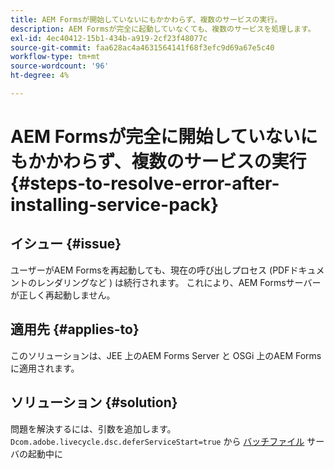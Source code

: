```yaml
---
title: AEM Formsが開始していないにもかかわらず、複数のサービスの実行。
description: AEM Formsが完全に起動していなくても、複数のサービスを処理します。
exl-id: 4ec40412-15b1-434b-a919-2cf23f48077c
source-git-commit: faa628ac4a4631564141f68f3efc9d69a67e5c40
workflow-type: tm+mt
source-wordcount: '96'
ht-degree: 4%

---
```


# AEM Formsが完全に開始していないにもかかわらず、複数のサービスの実行{#steps-to-resolve-error-after-installing-service-pack}


## イシュー {#issue}

ユーザーがAEM Formsを再起動しても、現在の呼び出しプロセス (PDFドキュメントのレンダリングなど ) は続行されます。 これにより、AEM Formsサーバーが正しく再起動しません。

## 適用先 {#applies-to}

このソリューションは、JEE 上のAEM Forms Server と OSGi 上のAEM Formsに適用されます。

## ソリューション {#solution}

問題を解決するには、引数を追加します。 `Dcom.adobe.livecycle.dsc.deferServiceStart=true` から [バッチファイル](https://experienceleague.adobe.com/docs/experience-manager-65/deploying/deploying/command-line-start-and-stop.html#windows-platform-start-bat-script-example) サーバの起動中に
